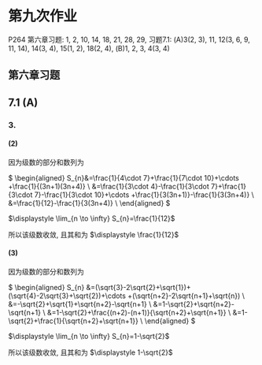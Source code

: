 # 第九次作业

P264 第六章习题: 1, 2, 10, 14, 18, 21, 28, 29, 习题7.1: (A)3(2, 3), 11, 12(3, 6, 9, 11, 14), 14(3, 4), 15(1, 2), 18(2, 4), (B)1, 2, 3, 4(3, 4)

## 第六章习题

<!-- ### 1.

#### (1) 答案为 (A)

![](images/2021-05-30-14-25-41.png)

其中 $D_1=S_1$, 由对称性可知

$\displaystyle \iint_{S_1}xy\mathrm{d}x\mathrm{d}y+\iint_{S_2}xy\mathrm{d}x\mathrm{d}y=0, \iint_{S_3}xy\mathrm{d}x\mathrm{d}y+\iint_{S_4}xy\mathrm{d}x\mathrm{d}y=0,$
$\displaystyle \iint_{S_1}\cos x\sin y\mathrm{d}x\mathrm{d}y=\iint_{S_2}\cos x \sin y\mathrm{d}x\mathrm{d}y, \iint_{S_3}\cos x \sin y\mathrm{d}x\mathrm{d}y+\iint_{S_4}\cos x \sin y\mathrm{d}x\mathrm{d}y=0$

所以有 $\displaystyle \iint_{(D)}(xy+\cos x \sin y)\mathrm{d}x\mathrm{d}y=2\iint_{(D_1)}\cos x\sin y\mathrm{d}x\mathrm{d}y$

#### (2) 答案为 (B)

$\because \displaystyle F(t)=\int_{1}^{t}\mathrm{d}y\int_{y}^{t}f(x)\mathrm{d}x$

$
\begin{aligned}
\therefore F'(t)
&=(\int_{1}^{t}\mathrm{d}y\int_{y}^{t}f(x)\mathrm{d}x)' \\
&=(\int_{1}^{t}(\int_{y}^{t}f(x)\mathrm{d}x)\mathrm{d}y)' \\
&=\int_{1}^{t}(\int_{y}^{t}f(x)\mathrm{d}x)'\mathrm{d}y+\int_{t}^{t}f(x)\mathrm{d}x-0 \\
&=\int_{1}^{t}f(t)\mathrm{d}y \\
&=(t-1)f(t)
\end{aligned}
$

$\therefore F'(2)=f(2)$

#### (3) 答案为 (D)

![](images/2021-05-30-16-02-33.png)

$\because \displaystyle \int_{0}^{1}\mathrm{d}x\int_{x}^{1}f(x)f(y)\mathrm{d}y=\int_{0}^{1}\mathrm{d}y\int_{y}^{1}f(x)f(y)\mathrm{d}x$

$\therefore \displaystyle \int_{0}^{1}\mathrm{d}x\int_{x}^{1}f(x)f(y)\mathrm{d}y=\frac{1}{2}\int_{0}^{1}\mathrm{d}x\int_{0}^{1}f(x)f(y)\mathrm{d}y=\frac{1}{2}(\int_{0}^{1}f(x)\mathrm{d}x)^{2}=\frac{1}{2}A^{2}$

#### (4) 答案为 (C)

因为对 $\Omega_1, \Omega_2$ 均有 $z>0$, 不会因为奇函数的积分特性被消去.

且由对称性可知,

$\displaystyle \iiint_{(\Omega_1)}z\mathrm{d}V=4\iiint_{\Omega_2}z\mathrm{d}V$

#### (5) 答案为 (A)

$\displaystyle \Omega: (x+1)^{2}+(y-1)^{2}+z^{2}\leqslant 2$

进行换元 $\begin{cases} x=\rho\sin\varphi\cos\theta-1 \\ y=\rho\sin\varphi\sin\theta+1 \\ z=\rho\cos\varphi \end{cases}$

则有 $J=\rho^{2}\sin\varphi$, 其中 $0\leqslant \varphi\leqslant \pi, 0\leqslant \theta\leqslant 2\pi$

$
\begin{aligned}
&\therefore \iiint_{\Omega}(x+y+z)\mathrm{d}V \\
&=\int_{0}^{2\pi}\mathrm{d}\theta\int_{0}^{\pi}\mathrm{d}\varphi \int_{0}^{\sqrt{2}}(\rho\sin\varphi\cos\theta+\rho\sin\varphi\sin\theta+\rho\cos\varphi)\rho^{2}\sin\varphi\mathrm{d}\rho \\
&=\int_{0}^{2\pi}\frac{\sqrt{2} \pi \sin{\left(\theta + \frac{\pi}{4} \right)}}{2}\mathrm{d}\theta \\
&=0 \\
\end{aligned}
$

#### (6) 答案为 (C)

因为对于 $S, S_1$ 均有 $z>0$, 根据对称性以及恒正性我们可知

$\displaystyle \iint_{(S)}z\mathrm{d}S=4\iint_{(S_1)}z\mathrm{d}S$

#### (7) 答案为 (B)

![](images/2021-05-30-16-28-50.png)

$\displaystyle 2xy=1 \Rightarrow 2r^{2}\cos\theta\sin\theta=1 \Rightarrow r=\sqrt{\frac{1}{\sin 2\theta}}$

$\displaystyle 4xy=1 \Rightarrow 4r^{2}\cos\theta\sin\theta=1 \Rightarrow r=\sqrt{\frac{1}{2\sin 2\theta}}$

$\displaystyle y=x \Rightarrow \sin\theta=\cos\theta \Rightarrow \theta=\frac{\pi}{4}$

$\displaystyle y=\sqrt{3}x \Rightarrow \sin\theta=\sqrt{3}\cos\theta \Rightarrow \theta=\frac{\pi}{3}$

$\therefore \displaystyle \iint_{D}f(x,y)\mathrm{d}x\mathrm{d}y=\int_{\frac{\pi}{4}}^{\frac{\pi}{3}}\mathrm{d}\theta\int_{\sqrt{\frac{1}{2\sin 2\theta}}}^{\sqrt{\frac{1}{\sin 2\theta}}}f(r\cos\theta, r\sin\theta)r\mathrm{d}r$


### 2.

![](images/2021-05-30-16-39-53.png)

$
\begin{aligned}
&\quad\ \int_{1}^{2}\mathrm{d}x\int_{\sqrt{x}}^{x}\sin\frac{\pi x}{2y}+\int_{2}^{4}\mathrm{d}x \int_{\sqrt{x}}^{2}\sin \frac{\pi x}{2y}\mathrm{d}y \\
&=\int_{1}^{2}\mathrm{d}y \int_{y}^{y^{2}}\sin \frac{\pi x}{2y} \mathrm{d}x \\
&=\int_{1}^{2}(-\frac{2y}{\pi}\cos{\frac{\pi y}{2}})\mathrm{d}y  \\
&=-\frac{4}{\pi^{2}}\int_{1}^{2}y\mathrm{d}\sin{\frac{\pi y}{2}}  \\
&=-\frac{4}{\pi^{2}}(y\sin{\frac{\pi y}{2}}|_{1}^{2}-\int_{1}^{2}\sin{\frac{\pi y}{2}}\mathrm{d}y) \\
&=-\frac{4}{\pi^{2}}(-1-\frac{2}{\pi}\int_{\frac{\pi}{2}}^{\pi}\sin t\mathrm{d}t) \\
&=\frac{4}{\pi^{2}}+\frac{8}{\pi^{3}} \\
\end{aligned}
$ -->


<!-- ### 10.

#### (1)

对 $\Omega(t)$ 进行球面坐标变换 $\begin{cases} x=\rho\sin\varphi\cos\theta \\ y=\rho\sin\varphi\sin\theta \\ z=\rho\cos\varphi \end{cases}$, 则有 $\Omega(t): 0\leqslant \rho\leqslant t, J=\rho^{2}\sin\varphi$

则 $\displaystyle \iiint_{\Omega(t)}f(x^{2}+y^{2}+z^{2})\mathrm{d}V=\int_{0}^{2\pi}\mathrm{d}\theta\int_{0}^{\pi}\mathrm{d}\varphi \int_{0}^{t}f(\rho^{2})\rho^{2}\sin\varphi\mathrm{d}\rho=4\pi \int_{0}^{t}f(\rho^{2})\rho^{2}\mathrm{d}\rho$

对 $D(t)$ 极坐标变换 $\begin{cases} x=\rho\cos\theta \\ y=\rho\sin\theta \end{cases}$, 则有 $D(t): 0\leqslant \rho\leqslant t, J=\rho$

则 $\displaystyle \iint_{D(t)}f(x^{2}+y^{2})\mathrm{d}\sigma=\int_{0}^{2\pi}\mathrm{d}\theta\int_{0}^{t}f(\rho^{2})\rho\mathrm{d}\rho=2\pi \int_{0}^{t}f(\rho^{2})\rho\mathrm{d}\rho$

当 $t>0$ 时, 我们有 $f(t^{2})>0$, $\displaystyle \int_{0}^{t}f(\rho^{2})\rho\mathrm{d}\rho>0$

$\therefore \displaystyle F(t)=\frac{\displaystyle 4\pi \int_{0}^{t}f(\rho^{2})\rho^{2}\mathrm{d}\rho}{\displaystyle 2\pi \int_{0}^{t}f(\rho^{2})\rho\mathrm{d}\rho}=\frac{\displaystyle 2\int_{0}^{t}f(\rho^{2})\rho^{2}\mathrm{d}\rho}{\displaystyle \int_{0}^{t}f(\rho^{2})\rho\mathrm{d}\rho}$

$
\begin{aligned}
\therefore F'(t)
&=\frac{\displaystyle 2f(t^{2})t^{2}\left( \int_{0}^{t}f(\rho^{2})\rho\mathrm{d}\rho \right)-2f(t^{2})t\left( \int_{0}^{t}f(\rho^{2})\rho^{2}\mathrm{d}\rho \right)  }{\displaystyle \left( \int_{0}^{t}f(\rho^{2})\rho\mathrm{d}\rho \right)^{2} } \\
&=\frac{\displaystyle 2f(t^{2})t\int_{0}^{t}f(\rho^{2})\rho(t-\rho)\mathrm{d}\rho}{\displaystyle \left( \int_{0}^{t}f(\rho^{2})\rho\mathrm{d}\rho \right)^{2} } \\
&>0 \\
\end{aligned}
$

所以 $F(t)$ 在 $(0,+\infty)$ 内单调递增.

#### (2)

$\because \displaystyle \int_{-t}^{t}f(x^{2})\mathrm{d}x=2\int_{0}^{t}f(\rho^{2})\mathrm{d}\rho$

$\therefore \displaystyle \frac{2}{\pi}G(t)=\frac{2}{\pi}\cdot \frac{\displaystyle 2\pi \int_{0}^{t}f(\rho^{2})\rho\mathrm{d}\rho}{\displaystyle 2\int_{0}^{t}f(\rho^{2})\mathrm{d}\rho}=\frac{\displaystyle 2\int_{0}^{t}f(\rho^{2})\rho\mathrm{d}\rho}{\displaystyle \int_{0}^{t}f(\rho^{2})\mathrm{d}\rho}$

要证 $\displaystyle F(t)>\frac{2}{\pi}G(t)$

即证 $\displaystyle \frac{\displaystyle 2\int_{0}^{t}f(\rho^{2})\rho^{2}\mathrm{d}\rho}{\displaystyle \int_{0}^{t}f(\rho^{2})\rho\mathrm{d}\rho}>\frac{\displaystyle 2\int_{0}^{t}f(\rho^{2})\rho\mathrm{d}\rho}{\displaystyle \int_{0}^{t}f(\rho^{2})\mathrm{d}\rho}$

即证 $\displaystyle H(t)=\left( \int_{0}^{t}f(\rho^{2})\rho^{2}\mathrm{d}\rho \right) \left( \int_{0}^{t}f(\rho^{2})\mathrm{d}\rho \right) -\left( \int_{0}^{t}f(\rho^{2})\rho\mathrm{d}\rho \right)^{2}>0$

$
\begin{aligned}
\because H'(t)
&=f(t^{2})t^{2}\int_{0}^{t}f(\rho^{2})\mathrm{d}\rho+f(t^{2})\int_{0}^{t}f(\rho^{2})\rho^{2}\mathrm{d}\rho-2f(t^{2})t\int_{0}^{t}f(\rho^{2})\rho\mathrm{d}\rho  \\
&=f(t^{2})\int_{0}^{t}f(\rho^{2})(t^{2}+\rho^{2}-2t\rho)\mathrm{d}\rho  \\
&=f(t^{2})\int_{0}^{t}f(\rho^{2})(t-\rho)^{2}\mathrm{d}\rho  \\
&>0 \\
\end{aligned}
$

$\therefore H(t)$ 是单调递增的, 对于 $t>0$, 满足 $H(t)>H(0)=0$

$\therefore\displaystyle F(t)>\frac{2}{\pi}G(t)$ 成立. -->

<!-- ### 14.

$\because \displaystyle L: \frac{x^{2}}{4}+\frac{y^{2}}{3}=1 \Rightarrow 3x^{2}+4y^{2}=12$

$
\begin{aligned}
&\therefore\ \oint_{(L)}(2xy+3x^{2}+4y^{2})\mathrm{d}s \\
&=\oint_{(L)}(2xy+12)\mathrm{d}s \\
&=\oint_{(L)}2xy\mathrm{d}s+12\oint_{(L)}\mathrm{d}s \\
&=0+12a \\
&=12a \\
\end{aligned}
$


### 18.

当 $L$ 不包围点 $(0,0)$ 时,

使用 Green 公式:

$\displaystyle I=\oint_{L} \frac{x\mathrm{d}y-y\mathrm{d}x}{4x^{2}+y^{2}}=\iint_{L-\Gamma}\frac{(4x^{2}+y^{2})-x\cdot 8x+(4x^{2}+y^{2})-y\cdot 2y}{(4x^{2}+y^{2})^{2}}\mathrm{d}x\mathrm{d}y=0$

当 $L$ 包围点 $(0,0)$ 时,

令 $\Gamma: 4x^{2}+y^{2}=\delta^{2}$, 沿正向. 并作 $\begin{cases} x=\frac{1}{2}\delta\cos\theta \\ y=\delta\sin\theta \end{cases}$, 则有 $L-\Gamma$ 不包围点 $(0,0)$


$
\begin{aligned}
I
&=\oint_{L} \frac{x\mathrm{d}y-y\mathrm{d}x}{4x^{2}+y^{2}} \\
&=\oint_{L-\Gamma}\frac{x\mathrm{d}y-y\mathrm{d}x}{4x^{2}+y^{2}}+\oint_{\Gamma}\frac{x\mathrm{d}y-y\mathrm{d}x}{4x^{2}+y^{2}} \\
&=0+\oint_{\Gamma}\frac{\frac{1}{2}\delta\cos\theta\mathrm{d}\sin\theta-\delta\sin\theta\mathrm{d}\frac{1}{2}\cos\theta}{\delta^{2}} \\
&=\pi \\
\end{aligned}
$ -->


<!-- ### 21.

令 $\Gamma: x=0$, 从 $(0, -R)$ 到 $(0, R)$, 使用 Green 公式

$
\begin{aligned}
&\quad\ \int_{L}\frac{y^{2}}{\sqrt{a^{2}+x^{2}}}\mathrm{d}x+(ax+2y\ln(x+\sqrt{a^{2}+x^{2}}))\mathrm{d}y \\
&=\oint_{L+\Gamma}\frac{y^{2}}{\sqrt{a^{2}+x^{2}}}\mathrm{d}x+(ax+2y\ln(x+\sqrt{a^{2}+x^{2}}))\mathrm{d}y-\int_{-R}^{R}2y\ln a\mathrm{d}y \\
&=\iint_{L+\Gamma}\left(-\frac{2y}{\sqrt{a^{2}+x^{2}}}+a+\frac{2y}{\sqrt{a^{2}+x^{2}}}\right)\mathrm{d}x\mathrm{d}y \\
&=a\iint_{L+\Gamma}\mathrm{d}x\mathrm{d}y \\
&=\frac{1}{2}a\pi R^{2} \\
\end{aligned}
$ -->


<!-- ### 28.

$\because z=1-x^{2}-y^{2}$

$\therefore  \displaystyle \frac{\partial (y,z)}{\partial (x,y)}=\begin{vmatrix} 0 &1 \\ -2x &-2y \\\end{vmatrix}=2x, \frac{\partial (z,x)}{\partial (x,y)}=\begin{vmatrix} -2x &-2y \\ 1 &0 \\\end{vmatrix}=2y, \frac{\partial (x,y)}{\partial (x,y)}=1$

$
\begin{aligned}
\therefore I&=\iint_{\Sigma}2x^{3}\mathrm{d}y\land \mathrm{d}z+2y^{3}\mathrm{d}z\land x+3(z^{2}-1)\mathrm{d}x\land \mathrm{d}y \\
&=\iint_{S}(2x^{3}\cdot 2x+2y^{3}\cdot 2y+3((1-x^{2}-y^{2})^{2}-1))\mathrm{d}x\land \mathrm{d}y \\
&=\int_{0}^{2\pi}\mathrm{d}\theta\int_{0}^{1}(4\rho^{4}(\cos^{4}\theta+\sin^{4}\theta)+3(-2\rho^{2}+\rho^{4}))\rho\mathrm{d}\rho \\
&=\int_{0}^{2\pi}\mathrm{d}\theta\int_{0}^{1}(2t^{2}(\cos^{4}\theta+\sin^{4}\theta)+\frac{3}{2}(-2t+t^{2}))\mathrm{d}t \\
&=\int_{0}^{2\pi}(\frac{2}{3}(\cos^{4}\theta+\sin^{4}\theta)-1)\mathrm{d}\theta \\
&=-\pi \\
\end{aligned}
$ -->

<!-- ### 29.

由 Stokes 公式可知

$\because z=2-x-y$

$\therefore  \displaystyle \frac{\partial (y,z)}{\partial (x,y)}=\begin{vmatrix} 0 &1 \\ -1 &-1 \\\end{vmatrix}=1, \frac{\partial (z,x)}{\partial (x,y)}=\begin{vmatrix} -1 &-1 \\ 1 &0 \\\end{vmatrix}=1, \frac{\partial (x,y)}{\partial (x,y)}=1$

$
\begin{aligned}
&\quad\ \oint_{(L)}(y^{2}-z^{2})\mathrm{d}x+(2z^{2}-x^{2})\mathrm{d}y+(3x^{2}-y^{2})\mathrm{d}z \\
&=\iint_{\Sigma}(-2y-4z)\mathrm{d}y\land \mathrm{d}z+(-2z-6x)\mathrm{d}z\land \mathrm{d}x+(-2x-2y)\mathrm{d}x\land \mathrm{d}y \\
&=\iint_{\Sigma}(-2y-4z-2z-6x-2x-2y)\mathrm{d}x\land \mathrm{d}y \\
&=\iint_{\Sigma}(-8x-4y-6(2-x-y))\mathrm{d}x\land \mathrm{d}y \\
&=\int_{-1}^{0}\mathrm{d}x\int_{-x-1}^{x+1}(-2x + 2y - 12)\mathrm{d}y+\int_{0}^{1}\mathrm{d}x\int_{x-1}^{-x+1}(-2x + 2y - 12)\mathrm{d}y \\
&=\int_{-1}^{0}- 4 \left(x + 1\right) \left(x + 6\right)\mathrm{d}x+\int_{0}^{1}4 \left(x - 1\right) \left(x + 6\right)\mathrm{d}x \\
&=-24 \\
\end{aligned}
$ -->


## 7.1 (A)

### 3.

#### (2)

因为级数的部分和数列为

$
\begin{aligned}
S_{n}&=\frac{1}{4\cdot 7}+\frac{1}{7\cdot 10}+\cdots +\frac{1}{(3n+1)(3n+4)} \\
&=\frac{1}{3\cdot 4}-\frac{1}{3\cdot 7}+\frac{1}{3\cdot 7}-\frac{1}{3\cdot 10}+\cdots +\frac{1}{3(3n+1)}-\frac{1}{3(3n+4)} \\
&=\frac{1}{12}-\frac{1}{3(3n+4)} \\
\end{aligned}
$

$\displaystyle \lim_{n \to \infty} S_{n}=\frac{1}{12}$

所以该级数收敛, 且其和为 $\displaystyle \frac{1}{12}$

#### (3)

因为级数的部分和数列为

$
\begin{aligned}
S_{n}
&=(\sqrt{3}-2\sqrt{2}+\sqrt{1})+(\sqrt{4}-2\sqrt{3}+\sqrt{2})+\cdots +(\sqrt{n+2}-2\sqrt{n+1}+\sqrt{n}) \\
&=-\sqrt{2}+\sqrt{1}+\sqrt{n+2}-\sqrt{n+1} \\
&=1-\sqrt{2}+\sqrt{n+2}-\sqrt{n+1} \\
&=1-\sqrt{2}+\frac{(n+2)-(n+1)}{\sqrt{n+2}+\sqrt{n+1}} \\
&=1-\sqrt{2}+\frac{1}{\sqrt{n+2}+\sqrt{n+1}} \\
\end{aligned}
$

$\displaystyle \lim_{n \to \infty} S_{n}=1-\sqrt{2}$

所以该级数收敛, 且其和为 $\displaystyle 1-\sqrt{2}$